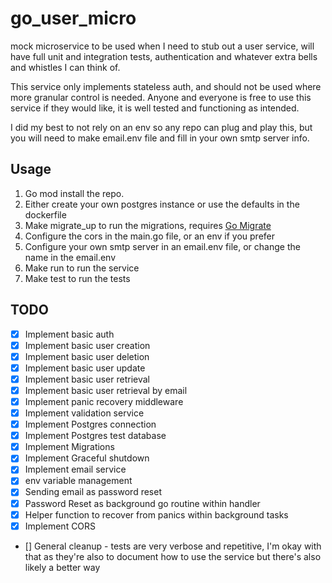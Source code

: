 # go_user_micro

mock microservice to be used when I need to stub out a user service, will have full unit and integration tests, 
authentication and whatever extra bells and whistles I can think of.

This service only implements stateless auth, and should not be used where more granular control is needed. Anyone and 
everyone is free to use this service if they would like, it is well tested and functioning as intended. 

I did my best to not rely on an env so any repo can plug and play this, but you will need to make email.env file and fill in your own smtp server info.

## Usage
1. Go mod install the repo.
2. Either create your own postgres instance or use the defaults in the dockerfile
3. Make migrate_up to run the migrations, requires <a href="https://github.com/golang-migrate/migrate">Go Migrate</a>
4. Configure the cors in the main.go file, or an env if you prefer
5. Configure your own smtp server in an email.env file, or change the name in the email.env
6. Make run to run the service
7. Make test to run the tests


## TODO
- [x] Implement basic auth
- [x] Implement basic user creation
- [x] Implement basic user deletion
- [x] Implement basic user update
- [x] Implement basic user retrieval
- [x] Implement basic user retrieval by email
- [x] Implement panic recovery middleware
- [x] Implement validation service
- [x] Implement Postgres connection
- [x] Implement Postgres test database
- [x] Implement Migrations
- [x] Implement Graceful shutdown
- [x] Implement email service
- [x] env variable management
- [x] Sending email as password reset
- [x] Password Reset as background go routine within handler
- [x] Helper function to recover from panics within background tasks
- [x] Implement CORS
- [] General cleanup - tests are very verbose and repetitive, I'm okay with that as they're also to document how to use the 
     service but there's also likely a better way
